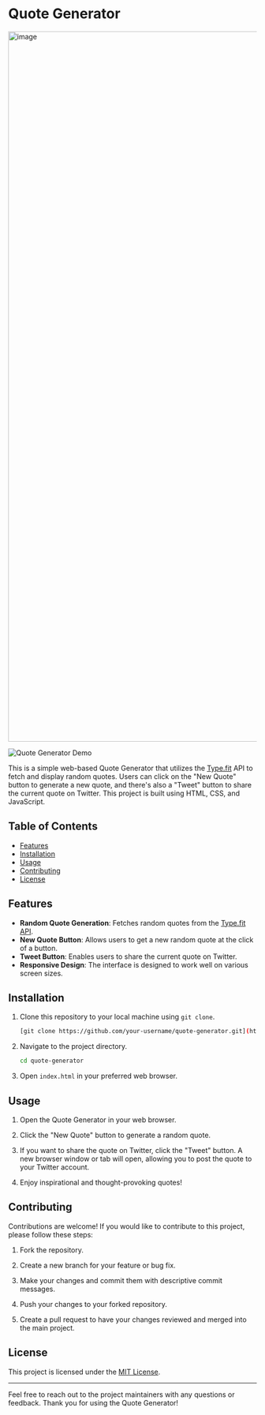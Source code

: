 # Quote Generator

<img width="1440" alt="image" src="https://github.com/hassanalimalek/JS-Projects/assets/69761391/f0c36768-d017-479d-9f96-bfafa582aa0b">


![Quote Generator Demo](demo.gif)

This is a simple web-based Quote Generator that utilizes the [Type.fit](https://type.fit/api/quotes) API to fetch and display random quotes. Users can click on the "New Quote" button to generate a new quote, and there's also a "Tweet" button to share the current quote on Twitter. This project is built using HTML, CSS, and JavaScript.

## Table of Contents

- [Features](#features)
- [Installation](#installation)
- [Usage](#usage)
- [Contributing](#contributing)
- [License](#license)

## Features

- **Random Quote Generation**: Fetches random quotes from the [Type.fit API](https://type.fit/api/quotes).
- **New Quote Button**: Allows users to get a new random quote at the click of a button.
- **Tweet Button**: Enables users to share the current quote on Twitter.
- **Responsive Design**: The interface is designed to work well on various screen sizes.

## Installation

1. Clone this repository to your local machine using `git clone`.
   
   ```bash
   [git clone https://github.com/your-username/quote-generator.git](https://github.com/hassanalimalek/JS-Projects/tree/quote-genrator)
   ```

2. Navigate to the project directory.

   ```bash
   cd quote-generator
   ```

3. Open `index.html` in your preferred web browser.

## Usage

1. Open the Quote Generator in your web browser.

2. Click the "New Quote" button to generate a random quote.

3. If you want to share the quote on Twitter, click the "Tweet" button. A new browser window or tab will open, allowing you to post the quote to your Twitter account.

4. Enjoy inspirational and thought-provoking quotes!

## Contributing

Contributions are welcome! If you would like to contribute to this project, please follow these steps:

1. Fork the repository.

2. Create a new branch for your feature or bug fix.

3. Make your changes and commit them with descriptive commit messages.

4. Push your changes to your forked repository.

5. Create a pull request to have your changes reviewed and merged into the main project.

## License

This project is licensed under the [MIT License](LICENSE).

---

Feel free to reach out to the project maintainers with any questions or feedback. Thank you for using the Quote Generator!
